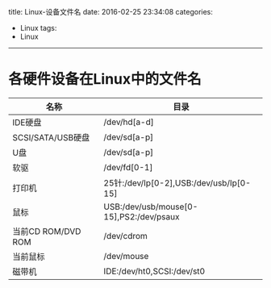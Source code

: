 title: Linux-设备文件名
date: 2016-02-25 23:34:08
categories: 
- Linux
tags: 
- Linux
---
# 各硬件设备在Linux中的文件名

|名称|目录|
|-----|------|
|IDE硬盘|/dev/hd[a-d]|
|SCSI/SATA/USB硬盘|/dev/sd[a-p]|
|U盘|/dev/sd[a-p]|
|软驱|/dev/fd[0-1]|
|打印机	|25针:/dev/Ip[0-2],USB:/dev/usb/Ip[0-15]|
|鼠标|USB:/dev/usb/mouse[0-15],PS2:/dev/psaux|
|当前CD ROM/DVD ROM|/dev/cdrom|
|当前鼠标|/dev/mouse|
|磁带机|IDE:/dev/ht0,SCSI:/dev/st0|


